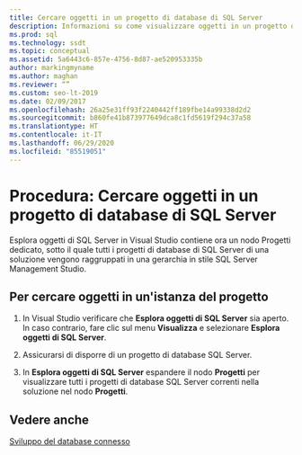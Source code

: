 ```yaml
---
title: Cercare oggetti in un progetto di database di SQL Server
description: Informazioni su come visualizzare oggetti in un progetto di database di SQL Server. Scoprire come usare il nodo Progetti in Esplora oggetti di SQL Server in Visual Studio per questa attività.
ms.prod: sql
ms.technology: ssdt
ms.topic: conceptual
ms.assetid: 5a6443c6-857e-4756-8d87-ae520953335b
author: markingmyname
ms.author: maghan
ms.reviewer: “”
ms.custom: seo-lt-2019
ms.date: 02/09/2017
ms.openlocfilehash: 26a25e31ff93f2240442ff189fbe14a99338d2d2
ms.sourcegitcommit: b860fe41b873977649dca8c1fd5619f294c37a58
ms.translationtype: HT
ms.contentlocale: it-IT
ms.lasthandoff: 06/29/2020
ms.locfileid: "85519051"
---
```

# <a name="how-to-browse-objects-in-a-sql-server-database-project"></a>Procedura: Cercare oggetti in un progetto di database di SQL Server

Esplora oggetti di SQL Server in Visual Studio contiene ora un nodo Progetti dedicato, sotto il quale tutti i progetti di database di SQL Server di una soluzione vengono raggruppati in una gerarchia in stile SQL Server Management Studio.  
  
## <a name="to-browse-objects-in-a-project-instance"></a>Per cercare oggetti in un'istanza del progetto  
  
1.  In Visual Studio verificare che **Esplora oggetti di SQL Server** sia aperto. In caso contrario, fare clic sul menu **Visualizza** e selezionare **Esplora oggetti di SQL Server**.  
  
2.  Assicurarsi di disporre di un progetto di database SQL Server.  
  
3.  In **Esplora oggetti di SQL Server** espandere il nodo **Progetti** per visualizzare tutti i progetti di database SQL Server correnti nella soluzione nel nodo **Progetti**.  
  
## <a name="see-also"></a>Vedere anche  
[Sviluppo del database connesso](../ssdt/connected-database-development.md)  
  
